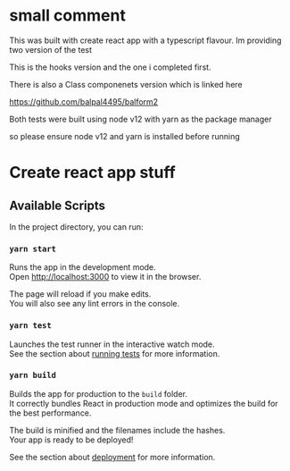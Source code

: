 

# small comment

This was built with create react app with a typescript flavour.
Im providing two version of the test

This is the hooks version and the one i completed first.

There is also a Class componenets version which is linked here

https://github.com/balpal4495/balform2


Both tests were built using node v12
with yarn as the package manager

so please ensure node v12 and yarn is installed before running




# Create react app stuff

## Available Scripts

In the project directory, you can run:

### `yarn start`

Runs the app in the development mode.<br />
Open [http://localhost:3000](http://localhost:3000) to view it in the browser.

The page will reload if you make edits.<br />
You will also see any lint errors in the console.

### `yarn test`

Launches the test runner in the interactive watch mode.<br />
See the section about [running tests](https://facebook.github.io/create-react-app/docs/running-tests) for more information.

### `yarn build`

Builds the app for production to the `build` folder.<br />
It correctly bundles React in production mode and optimizes the build for the best performance.

The build is minified and the filenames include the hashes.<br />
Your app is ready to be deployed!

See the section about [deployment](https://facebook.github.io/create-react-app/docs/deployment) for more information.
